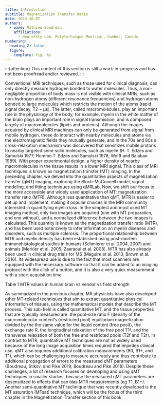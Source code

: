 ```yaml
---
title: Introduction
subtitle: Magnetization Transfer Ratio
date: 2024-10-07
authors:
  - name: Mathieu Boudreau
    affiliations:
      - NeuroPoly Lab, Polytechnique Montreal, Quebec, Canada
numbering:
  heading_2: false
  figure:
    template: Fig. %s
---
```


:::{attention}
This content of this section is still a work-in-progress and has not been proofread and/or reviewed.
:::


Conventional MRI techniques, such as those used for clinical diagnosis, can only directly measure hydrogen bonded to water molecules. Thus, a non-negligible proportion of body mass is not visible with clinical MRIs, such as non-hydrogen atoms (different resonance frequencies) and hydrogen atoms bonded to large molecules which restricts the motion of the atoms (rapid signal decay, T2 ~ μs). The latter, called macromolecules, play an important role in the physiology of the body; for example, myelin in the white matter of the brain plays an important role in signal transmission, and is composed largely of macromolecules (lipids and proteins). Although the images acquired by clinical MRI machines can only be generated from signal from mobile hydrogen, these do interact with nearby molecules and atoms via the electromagnetic fields they mutually generate, and in the 70s and 80s a cross-relaxation mechanism was discovered that sensitizes mobile protons to nearby targeted semi-solid molecules, such as myelin (H. T. Edzes and Samulski 1977; Hommo T. Edzes and Samulski 1978; Wolff and Balaban 1989). With proper experimental design, a higher density of nearby macromolecules in the tissue results in a lower MRI signal. This class of MRI techniques is known as magnetization transfer (MT) imaging.
In the preceding chapter, we delved into the quantitative aspects of magnetization transfer (qMT) imaging, exploring the Bloch-McConnell model, signal modeling, and fitting techniques using qMRLab. Now, we shift our focus to the more accessible and widely used application of MT: magnetization transfer ratio (MTR). Although less quantitative than qMT, MTR is easier to set up and implement, making it popular choices in the MRI community interested in quantifying myelin loss.
In the simplest and most used MT imaging method, only two images are acquired (one with MT preparation, and one without), and a normalized difference between the two images is calculated. This quantity is known as the magnetization transfer ratio (MTR), and has been used extensively to infer information on myelin diseases and disorders, such as multiple sclerosis. The proportional relationship between MTR and myelin density has been established using post-mortem immunohistological studies in humans (Schmierer et al. 2004, 2007) and animals (Merkler et al. 2005; Zaaraoui et al. 2008). MTR has also already been used in clinical drug trials for MS (Maguire et al. 2013; Brown et al. 2016). Its widespread use is due to the fact that most scanners are equipped with the necessary software so that it can be added to an imaging protocol with the click of a button, and it is also a very quick measurement with a short acquisition time.

Table 1  MTR values in human brain vs vendor vs field strength

As summarized in the previous chapter, MR physicists have also developed other MT-related techniques that aim to extract quantitative physical information of tissues, using the mathematical models that describe the MT process. This sub-field is called quantitative MT, and the tissue properties that are typically measured are: the pool-size ratio F (density of the macromolecular content’s (restricted pool) equilibrium magnetization divided by the the same value for the liquid content (free pool)), the exchange rate R, the longitudinal relaxation of the free pool T1f, and the transverse relaxation of both the free and restricted pools (T2f and T2r). In contrast to MTR, quantitative MT techniques are not as widely used because of the long image acquisition times required that impedes clinical use. qMT also requires additional calibration measurements (B0, B1+, and T1), which can be challenging to measure accurately and thus contribute to additional propagation of errors to the measured qMT parameters (Boudreau, Stikov, and Pike 2018; Boudreau and Pike 2018). Despite these challenges, a lot of research focuses on developing and using qMT techniques in smaller studies, because the measured qMT parameters are desensitized to effects that can bias MTR measurements (eg T1, B1+). Another semi-quantitative MT technique that was recently developed is the MT saturation (MTsat) technique, which will be the focus of the third chapter in the Magnetization Transfer section of this book. 